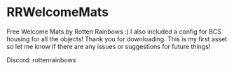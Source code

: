 # RRWelcomeMats
Free Welcome Mats by Rotten Rainbows :) 
I also included a config for BCS housing for all the objects!
Thank you for downloading. This is my first asset so let me know if there are any issues or suggestions for future things! 

Discord: rottenrainbows
